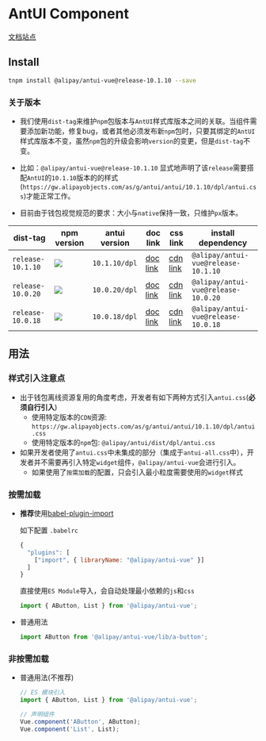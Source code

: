 # AntUI Component

[文档站点](http://site.alipay.net/vue-component/site)

## Install

``` bash
tnpm install @alipay/antui-vue@release-10.1.10 --save
```

### 关于版本

- 我们使用`dist-tag`来维护`npm`包版本与`AntUI`样式库版本之间的关联。当组件需要添加新功能，修复bug，或者其他必须发布新`npm`包时，只要其绑定的`AntUI`样式库版本不变，虽然`npm`包的升级会影响`version`的变更，但是`dist-tag`不变。

- 比如：`@alipay/antui-vue@release-10.1.10` 显式地声明了该`release`需要搭配`AntUI`的`10.1.10`版本的的样式(`https://gw.alipayobjects.com/as/g/antui/antui/10.1.10/dpl/antui.css`)才能正常工作。

- 目前由于钱包视觉规范的要求：大小与`native`保持一致，只维护`px`版本。


| dist-tag | npm version | antui version | doc link | css link | install dependency | 
| ----- |  ----- |  ----- | ----- | ----- |  ----- |
| `release-10.1.10` | ![](http://web.npm.alibaba-inc.com/badge/v/@alipay/antui-vue.svg?tag=release-10.1.10) | `10.1.10/dpl` | [doc link](http://antui.alipay.com/10.1.10/docs/) | [cdn link](https://gw.alipayobjects.com/as/g/antui/antui/10.1.10/dpl/antui.css) | `@alipay/antui-vue@release-10.1.10` |
| `release-10.0.20` | ![](http://web.npm.alibaba-inc.com/badge/v/@alipay/antui-vue.svg?tag=release-10.0.20) | `10.0.20/dpl` | [doc link](http://antui.alipay.com/10.0.20/docs/) | [cdn link](https://a.alipayobjects.com/g/antui/antui/10.0.20/dpl/antui.css) | `@alipay/antui-vue@release-10.0.20` |
| `release-10.0.18` | ![](http://web.npm.alibaba-inc.com/badge/v/@alipay/antui-vue.svg?tag=release-10.0.18) | `10.0.18/dpl` | [doc link](http://antui.alipay.com/10.0.18/docs/) | [cdn link](https://a.alipayobjects.com/g/antui/antui/10.0.18/dpl/antui.css) | `@alipay/antui-vue@release-10.0.18` |


## 用法

### 样式引入注意点

- 出于钱包离线资源复用的角度考虑，开发者有如下两种方式引入`antui.css`(**必须自行引入**)
    - 使用特定版本的`CDN`资源: `https://gw.alipayobjects.com/as/g/antui/antui/10.1.10/dpl/antui.css`
    - 使用特定版本的`npm`包: `@alipay/antui/dist/dpl/antui.css`
- 如果开发者使用了`antui.css`中未集成的部分（集成于`antui-all.css`中），开发者并不需要再引入特定`widget`组件，`@alipay/antui-vue`会进行引入。
    - 如果使用了`按需加载`的配置，只会引入最小粒度需要使用的`widget`样式

### 按需加载

- **推荐**使用[babel-plugin-import](https://github.com/ant-design/babel-plugin-import)
    
    如下配置 `.babelrc`

    ``` javascript
    {
      "plugins": [
        ["import", { libraryName: "@alipay/antui-vue" }] 
      ]
    }
    ```

    直接使用`ES Module`导入，会自动处理最小依赖的`js`和`css`

    ``` javascript
    import { AButton, List } from '@alipay/antui-vue';
    ```

- 普通用法

    ``` javascript
    import AButton from '@alipay/antui-vue/lib/a-button';
    ```

### 非按需加载

- 普通用法(不推荐)

    ``` javascript
    // ES 模块引入
    import { AButton, List } from '@alipay/antui-vue';

    // 声明组件
    Vue.component('AButton', AButton);
    Vue.component('List', List);
    ```
